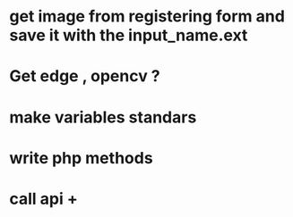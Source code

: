 # get image from registering form and save it with the input_name.ext
# Get edge , opencv ?
# make variables standars
# write php methods
# call api +

